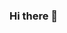 ### Hi there 👋
<!--![_celiamillanilustracion es](https://user-images.githubusercontent.com/106325280/210538331-86fae1ed-2d32-4631-8a61-0ccf0490c003.jpg)
![SaludosdeCelia](https://user-images.githubusercontent.com/106325280/210613816-c08e2dc8-d32d-4397-afe5-0a595d8fc316.gif)

[![Celia Millán GitHub stats](https://github-readme-stats.vercel.app/api?username=CeliaMi)](https://github.com/CeliaMi/github-readme-stats)-->
<!--
**CeliaMi/CeliaMi** is a ✨ _special_ ✨ repository because its `README.md` (this file) appears on your GitHub profile.

Here are some ideas to get you started:

- 🔭 I’m currently working on ...
- 🌱 I’m currently learning ...
- 👯 I’m looking to collaborate on ...
- 🤔 I’m looking for help with ...
- 💬 Ask me about ...
- 📫 How to reach me: ...
- 😄 Pronouns: ...
- ⚡ Fun fact: ...
-->
